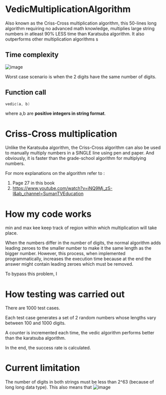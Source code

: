 # VedicMultiplicationAlgorithm
Also known as the Criss-Cross multiplication algorithm, this 50-lines long algorithm requiring no advanced math knowledge,  multiplies large string numbers in atleast 90% LESS time than Karatsuba algorithm. It also outperforms other multiplication algorithms s
## Time complexity ##
![image](https://user-images.githubusercontent.com/65414576/155485833-6879c3a5-96af-46da-8bd8-24ec270fc61a.png)

Worst case scenario is when the 2 digits have the same number of digits. 
## Function call ##
```cpp
vedic(a, b)
``` 
where a,b are **positive integers in string format**.

# Criss-Cross multiplication # 

Unlike the Karatsuba algorithm, the Criss-Cross algorithm can also be used to manually multiply numbers in a SINGLE line using pen and paper. And obviously, it is faster than the grade-school algorithm for multiplying numbers.

For more explanations on the algorithm refer to :
1. Page 27 in this book
2. https://www.youtube.com/watch?v=iNQ9Mj_zS-I&ab_channel=SumanTVEducation
# How my code works #
min and max kee keep track of region within which multiplication will take place.

When the numbers differ in the number of digits, the normal algorithm adds leading zeroes to the smaller number to make it the same length as the bigger number.
However, this process, when implemented programmatically, increases the execution time because at the end the answer might contain leading zeroes which must be removed.

To bypass this problem, I 
# How testing was carried out #
There are 1000 test cases.

Each test case generates a set of 2 random numbers whose lengths vary between 100 and 1000 digits.

A counter is incremented each time, the vedic algorithm performs better than the karatsuba algorithm.

In the end, the success rate is calculated.

# Current limitation #
The number of digits in both strings must be less than 2^63 (because of long long data type). This also means that ![image](https://user-images.githubusercontent.com/65414576/155576502-d5ba37c3-f39e-4775-9e05-2ba071b073e1.png)
